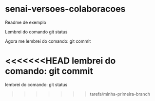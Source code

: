 # senai-versoes-colaboracoes
Readme de exemplo

Lembrei do comando git status

Agora me lembrei do comando: git commit 

<<<<<<<HEAD
lembrei do comando: git commit
=======
lembrei do comando: git status
>>>>>>> tarefa/minha-primeira-branch

